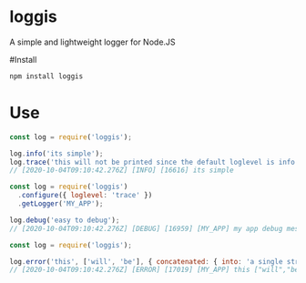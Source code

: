 # loggis
A simple and lightweight logger for Node.JS

#Install
```bash
npm install loggis
```

# Use
```js
const log = require('loggis');

log.info('its simple');
log.trace('this will not be printed since the default loglevel is info')
// [2020-10-04T09:10:42.276Z] [INFO] [16616] its simple
```

```js
const log = require('loggis')
  .configure({ loglevel: 'trace' })
  .getLogger('MY_APP');

log.debug('easy to debug');
// [2020-10-04T09:10:42.276Z] [DEBUG] [16959] [MY_APP] my app debug message
```

```js
const log = require('loggis');

log.error('this', ['will', 'be'], { concatenated: { into: 'a single string'  } })
// [2020-10-04T09:10:42.276Z] [ERROR] [17019] [MY_APP] this ["will","be"] {"concatenated":{"into":"a single string"}}
```
